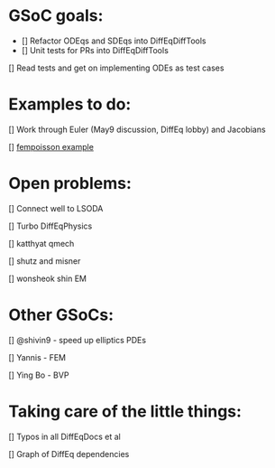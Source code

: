 # GSoC goals:

- [] Refactor ODEqs and SDEqs into DiffEqDiffTools
- [] Unit tests for PRs into DiffEqDiffTools

[] Read tests and get on implementing ODEs as test cases



# Examples to do:

[] Work through Euler (May9 discussion, DiffEq lobby) and Jacobians

[] [fempoisson example](http://docs.juliadiffeq.org/latest/tutorials/fempoisson_example.html)

# Open problems:

[] Connect well to LSODA

[] Turbo DiffEqPhysics

[] katthyat qmech

[] shutz and misner

[] wonsheok shin EM

# Other GSoCs:

[] @shivin9 - speed up elliptics PDEs

[] Yannis - FEM

[] Ying Bo - BVP

# Taking care of the little things:

[] Typos in all DiffEqDocs et al

[] Graph of DiffEq dependencies
